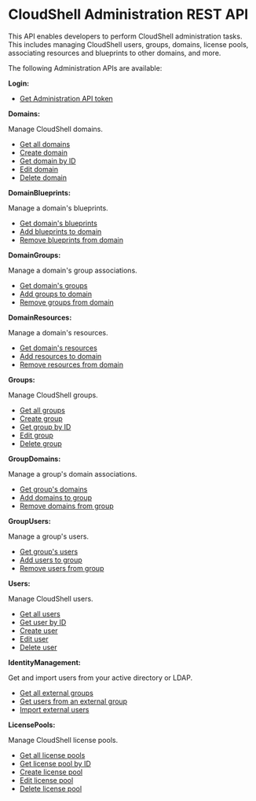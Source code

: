 # CloudShell Administration REST API

This API enables developers to perform CloudShell administration tasks. This includes managing CloudShell users, groups, domains, license pools, associating resources and blueprints to other domains, and more.

The following Administration APIs are available:

**Login:**

- [Get Administration API token](./get-admin-api-token.md)

**Domains:**

Manage CloudShell domains.

- [Get all domains](./get-all-domains.md)
- [Create domain](./create-domain.md)
- [Get domain by ID](./get-domain-by-id.md)
- [Edit domain](./edit-domain.md)
- [Delete domain](./delete-domain.md)

**DomainBlueprints:**

Manage a domain's blueprints.

- [Get domain's blueprints](./get-domain-blueprints.md)
- [Add blueprints to domain](./add-blueprints-to-domain.md)
- [Remove blueprints from domain](./remove-blueprint-from-domain.md)

**DomainGroups:**

Manage a domain's group associations.

- [Get domain's groups](./get-domain-group)
- [Add groups to domain](./add-groups-to-domain.md)
- [Remove groups from domain](./remove-groups-from-domain.md)

**DomainResources:**

Manage a domain's resources.

- [Get domain's resources](./get-domain-resources.md)
- [Add resources to domain](./add-resource-to-domain.md)
- [Remove resources from domain](./remove-resource-from-domain.md)

**Groups:**

Manage CloudShell groups.

- [Get all groups](./get-all-groups.md)
- [Create group](./create-group.md)
- [Get group by ID](./get-group-by-id.md)
- [Edit group](./edit-group.md)
- [Delete group](./delete-group.md)

**GroupDomains:**

Manage a group's domain associations.

- [Get group's domains](./get-group-domains.md)
- [Add domains to group](./add-domains-to-group.md)
- [Remove domains from group](./remove-domains-from-group.md)

**GroupUsers:**

Manage a group's users.

- [Get group's users](./get-group-users.md)
- [Add users to group](./add-users-to-group.md)
- [Remove users from group](./remove-users-from-group.md)

**Users:**

Manage CloudShell users.

- [Get all users](./get-all-users.md)
- [Get user by ID](./get-user-by-id.md)
- [Create user](./create-user.md)
- [Edit user](./edit-user.md)
- [Delete user](./delete-user.md)

**IdentityManagement:**

Get and import users from your active directory or LDAP.

- [Get all external groups](./get-all-external-groups.md)
- [Get users from an external group](./get-users-from-an-external-group.md)
- [Import external users](./import-external-users.md)

**LicensePools:**

Manage CloudShell license pools.

- [Get all license pools](./get-all-license-pools.md)
- [Get license pool by ID](./get-license-pool-by-id.md)
- [Create license pool](./create-license-pool.md)
- [Edit license pool](./edit-license-pool.md)
- [Delete license pool](./delete-license-pool.md)
